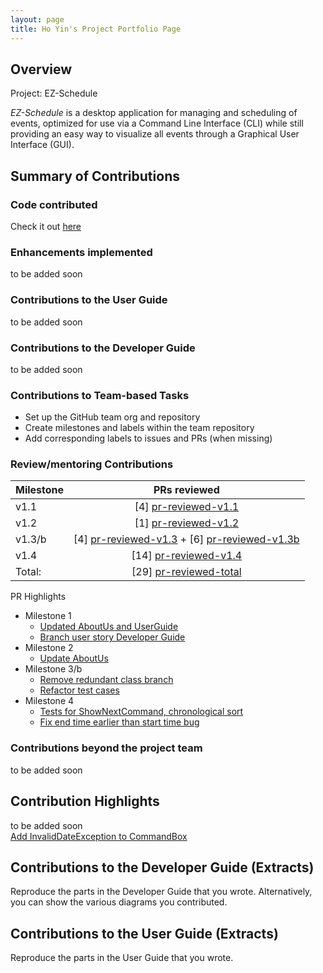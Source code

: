 ```yaml
---
layout: page
title: Ho Yin's Project Portfolio Page
---
```


## Overview
Project: EZ-Schedule

_EZ-Schedule_ is a desktop application for managing and scheduling of events,
optimized for use via a Command Line Interface (CLI)
while still providing an easy way to visualize all events through a Graphical User Interface (GUI).


## Summary of Contributions

### Code contributed
Check it out [here](https://nus-cs2103-ay2223s2.github.io/tp-dashboard/?search=lhy-hoyin&breakdown=true)

### Enhancements implemented
to be added soon

### Contributions to the User Guide
to be added soon

### Contributions to the Developer Guide
to be added soon

### Contributions to Team-based Tasks
- Set up the GitHub team org and repository
- Create milestones and labels within the team repository
- Add corresponding labels to issues and PRs (when missing)

### Review/mentoring Contributions
[pr-reviewed-v1.1]: https://github.com/AY2223S2-CS2103-W17-3/tp/pulls?q=is%3Apr+is%3Amerged+reviewed-by%3Alhy-hoyin+milestone%3Av1.1
[pr-reviewed-v1.2]: https://github.com/AY2223S2-CS2103-W17-3/tp/pulls?q=is%3Apr+is%3Amerged+reviewed-by%3Alhy-hoyin+milestone%3Av1.2
[pr-reviewed-v1.3]: https://github.com/AY2223S2-CS2103-W17-3/tp/pulls?q=is%3Apr+is%3Amerged+reviewed-by%3Alhy-hoyin+milestone%3Av1.3
[pr-reviewed-v1.3b]: https://github.com/AY2223S2-CS2103-W17-3/tp/pulls?q=is%3Apr+is%3Amerged+reviewed-by%3Alhy-hoyin+milestone%3Av1.3b
[pr-reviewed-v1.4]: https://github.com/AY2223S2-CS2103-W17-3/tp/pulls?q=is%3Apr+is%3Amerged+reviewed-by%3Alhy-hoyin+milestone%3Av1.4
[pr-reviewed-total]: https://github.com/AY2223S2-CS2103-W17-3/tp/pulls?q=is%3Apr+is%3Amerged+reviewed-by%3Alhy-hoyin

| Milestone |                   PRs reviewed                    |
|-----------|:-------------------------------------------------:|
| v1.1      |              [4] [pr-reviewed-v1.1]               |
| v1.2      |              [1] [pr-reviewed-v1.2]               |
| v1.3/b    | [4] [pr-reviewed-v1.3] + [6] [pr-reviewed-v1.3b]  |                                                                               
| v1.4      |              [14] [pr-reviewed-v1.4]              |                                                                             
| Total:    |             [29] [pr-reviewed-total]              |

PR Highlights
* Milestone 1
  * [Updated AboutUs and UserGuide](https://github.com/AY2223S2-CS2103-W17-3/tp/pull/9)
  * [Branch user story Developer Guide](https://github.com/AY2223S2-CS2103-W17-3/tp/pull/31)
* Milestone 2
  * [Update AboutUs](https://github.com/AY2223S2-CS2103-W17-3/tp/pull/39)
* Milestone 3/b
  * [Remove redundant class branch](https://github.com/AY2223S2-CS2103-W17-3/tp/pull/59)
  * [Refactor test cases](https://github.com/AY2223S2-CS2103-W17-3/tp/pull/64)
* Milestone 4
  * [Tests for ShowNextCommand, chronological sort](https://github.com/AY2223S2-CS2103-W17-3/tp/pull/177)
  * [Fix end time earlier than start time bug](https://github.com/AY2223S2-CS2103-W17-3/tp/pull/167)

### Contributions beyond the project team
to be added soon

## Contribution Highlights
to be added soon  
[Add InvalidDateException to CommandBox](https://github.com/AY2223S2-CS2103-W17-3/tp/pull/189)

<div style="page-break-after: always;"></div>

## Contributions to the Developer Guide (Extracts)
Reproduce the parts in the Developer Guide that you wrote. 
Alternatively, you can show the various diagrams you contributed.

<div style="page-break-after: always;"></div>

## Contributions to the User Guide (Extracts)
Reproduce the parts in the User Guide that you wrote.